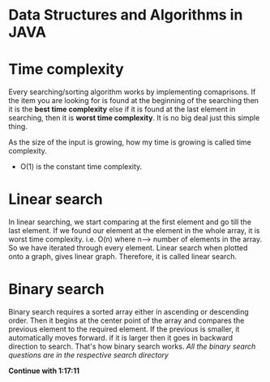 # Data Structures and Algorithms in JAVA

# Time complexity
Every searching/sorting algorithm works by implementing comaprisons. If the item you are looking for is found at the beginning of the searching then it is the **best time complexity** else if it is found at the last element in searching, then it is **worst time complexity**. It is no big deal just this simple thing.

As the size of the input is growing, how my time is growing is called time complexity.
* O(1) is the constant time complexity.

# Linear search
In linear searching, we start comparing at the first element and go till the last element. If we found our element at the element in the whole array, it is worst time complexity. i.e. O(n) where n--> number of elements in the array. So we have iterated through every element. Linear search when plotted onto a graph, gives linear graph. Therefore, it is called linear search.
# Binary search
Binary search requires a sorted array either in ascending or descending order. Then it begins at the center point of the array and compares the previous element to the required element. If the previous is smaller, it automatically moves forward. if it is larger then it goes in backward direction to search. That's how binary search works.
*All the binary search questions are in the respective search directory*

**Continue with 1:17:11**

